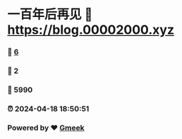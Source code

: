 # 一百年后再见 :link: https://blog.00002000.xyz 
### :page_facing_up: [6](https://blog.00002000.xyz/tag.html) 
### :speech_balloon: 2 
### :hibiscus: 5990 
### :alarm_clock: 2024-04-18 18:50:51 
### Powered by :heart: [Gmeek](https://github.com/Meekdai/Gmeek)
